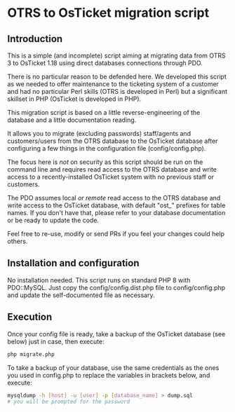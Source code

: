 # OTRS to OsTicket migration script

## Introduction

This is a simple (and incomplete) script aiming at migrating data from OTRS 3 
to OsTicket 1.18 using direct databases connections through PDO.

There is no particular reason to be defended here. We developed this script as
we needed to offer maintenance to the ticketing system of a customer and had
no particular Perl skills (OTRS is developed in Perl) but a significant
skillset in PHP (OsTicket is developed in PHP).

This migration script is based on a little reverse-engineering of the database
and a little documentation reading.

It allows you to migrate (excluding passwords) staff/agents and customers/users
from the OTRS database to the OsTicket database after configuring a few things
in the configuration file (config/config.php).

The focus here is *not* on security as this script should be run on the command
line and requires read access to the OTRS database and write access to a 
recently-installed OsTicket system with no previous staff or customers.

The PDO assumes local *or remote* read access to the OTRS database and write
access to the OsTicket database, with default "ost_" prefixes for table names.
If you don't have that, please refer to your database documentation or be ready
to update the code.

Feel free to re-use, modify or send PRs if you feel your changes could help
others.

## Installation and configuration

No installation needed. This script runs on standard PHP 8 with PDO::MySQL.
Just copy the config/config.dist.php file to config/config.php and update the
self-documented file as necessary.

## Execution

Once your config file is ready, take a backup of the OsTicket database (see 
below) just in case, then execute:
```bash
php migrate.php
```

To take a backup of your database, use the same credentials as the ones you
used in config.php to replace the variables in brackets below, and execute:
```bash
mysqldump -h [host] -u [user] -p [database_name] > dump.sql
# you will be prompted for the password 
```
